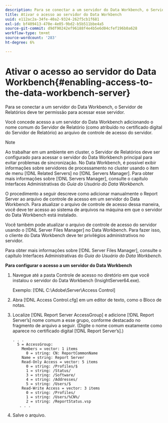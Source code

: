 ```yaml
---
description: Para se conectar a um servidor do Data Workbench, o Servidor de Relatórios deve ter permissão para acessar esse servidor.
title: Ativar o acesso ao servidor do Data Workbench
uuid: e112ac2a-34fe-40a2-9324-262f5cb1f681
exl-id: bf409413-470e-4e05-9bd2-b5b511bbe4a5
source-git-commit: d9df90242ef96188f4e4b5e6d04cfef196b0a628
workflow-type: tm+mt
source-wordcount: '283'
ht-degree: 6%

---
```


# Ativar o acesso ao servidor do Data Workbench{#enabling-access-to-the-data-workbench-server}

Para se conectar a um servidor do Data Workbench, o Servidor de Relatórios deve ter permissão para acessar esse servidor.

Você concede acesso a um servidor do Data Workbench adicionando o nome comum do Servidor de Relatório (como atribuído no certificado digital do Servidor de Relatório) ao arquivo de controle de acesso do servidor.

>[!NOTE]
>
>Ao trabalhar em um ambiente em cluster, o Servidor de Relatórios deve ser configurado para acessar o servidor do Data Workbench principal para evitar problemas de sincronização. No Data Workbench, é possível exibir informações sobre servidores de processamento no cluster usando o item de menu [!DNL Related Servers] no [!DNL Servers Manager]. Para obter mais informações sobre [!DNL Servers Manager], consulte o capítulo Interfaces Administrativas do *Guia do Usuário do Data Workbench*.

O procedimento a seguir descreve como adicionar manualmente o Report Server ao arquivo de controle de acesso em um servidor do Data Workbench. Para atualizar o arquivo de controle de acesso dessa maneira, você deve ter acesso ao sistema de arquivos na máquina em que o servidor do Data Workbench está instalado.

Você também pode atualizar o arquivo de controle de acesso do servidor usando o [!DNL Server Files Manager] no Data Workbench. Para fazer isso, o cliente do Data Workbench deve ter privilégios administrativos no servidor.

Para obter mais informações sobre [!DNL Server Files Manager], consulte o capítulo Interfaces Administrativas do *Guia do Usuário do Data Workbench*.

**Para configurar o acesso a um servidor do Data Workbench**

1. Navegue até a pasta Controle de acesso no diretório em que você instalou o servidor do Data Workbench (InsightServer64.exe).

   Exemplo: [!DNL C:\Adobe\Server\Access Control]

1. Abra [!DNL Access Control.cfg] em um editor de texto, como o Bloco de notas.
1. Localize [!DNL Report Server AccessGroup] e adicione [!DNL Report Server’s] nome comum a esse grupo, conforme destacado no fragmento de arquivo a seguir. (Digite o nome comum exatamente como aparece no certificado digital [!DNL Report Server’s].)

   ```
   . . .
     5 = AccessGroup: 
       Members = vector: 1 items
         0 = string: CN: ReportCommonName
       Name = string: Report Server
       Read-Only Access = vector: 5 items
         0 = string: /Profiles/$
         1 = string: /Status/
         3 = string: /Software/
         4 = string: /Addresses/
         5 = string: /Users/$
       Read-Write Access = vector: 3 items
         0 = string: /Profiles/
         1 = string: /Users/%CN%/
         2 = string: /ReportStatus.vsp
      . . .
   ```

1. Salve o arquivo.
